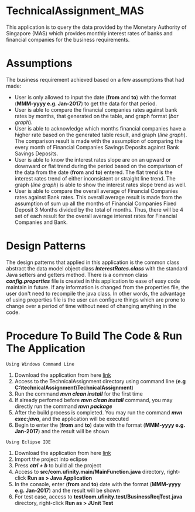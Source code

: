 # TechnicalAssignment_MAS
This application is to query the data provided by the Monetary Authority of Singapore (MAS) which provides monthly interest rates of banks and financial companies for the business requirements.
# Assumptions
The business requirement achieved based on a few assumptions that had made:
* User is only allowed to input the date (**from** and **to**) with the format (**MMM-yyyy e.g. Jan-2017**) to get the data for that period.
* User is able to compare the financial companies rates against bank rates by months, that generated on the table, and graph format (*bar graph*).
* User is able to acknowledge which months financial companies have a higher rate based on the generated table result, and graph (*line graph*). The comparison result is made with the assumption of comparing the every month of Financial Companies Savings Deposits against Bank Savings Deposits.
* User is able to know the interest rates slope are on an upward or downward or flat trend during the period based on the comparison of the data from the date (**from** and **to**) entered. The flat trend is the interest rates trend of either inconsistent or straight line trend. The graph (*line graph*) is able to show the interest rates slope trend as well.
* User is able to compare the overall average of Financial Companies rates against Bank rates. This overall average result is made from the assumption of sum up all the months of Financial Companies Fixed Deposit 3 Months divided by the total of months. Thus, there will be 4 set of each result for the overall average interest rates for Financial Companies and Bank.

# Design Patterns
The design patterns that applied in this application is the common class abstract the data model object class ***InterestRates.class*** with the standard Java setters and getters method. There is a common class ***config.properties*** file is created in this application to ease of easy code maintain in future. If any information is changed from the properties file, the user don't need to recompile the java class. In other words, the advantage of using properties file is the user can configure things which are prone to change over a period of time without need of changing anything in the code.


# Procedure To Build The Code & Run The Application
```
Using Windows Command Line
```
1. Download the application from here [link](https://github.com/ufinity-veisheng/TechnicalAssignment_MAS.git)
2. Access to the TechnicalAssignment directory using command line (**e.g C:\technicalAssignment\TechnicalAssignment**)
3. Run the command ***mvn clean install*** for the first time
4. If already perfomed before ***mvn clean install*** command, you may directly run the command ***mvn package***
5. After the build process is completed. You may run the command ***mvn exec:java***, and the application will be executed
6. Begin to enter the (**from** and **to**) date with the format (**MMM-yyyy e.g. Jan-2017**) and the result will be shown
```
Using Eclipse IDE
```
1. Download the application from here [link](https://github.com/ufinity-veisheng/TechnicalAssignment_MAS.git)
2. Import the project into eclipse
3. Press ***ctrl + b*** to build all the project 
4. Access to **src/com.ufinity.main/MainFunction.java** directory, right-click **Run as > Java Application**
5. In the console, enter (**from** and **to**) date with the format (**MMM-yyyy e.g. Jan-2017**) and the result will be shown
6. For test case, access to **test/com.ufinity.test/BusinessReqTest.java** directory, right-click **Run as > JUnit Test**
